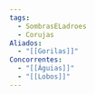 ```yaml
---
tags:
  - SombrasELadroes
  - Corujas
Aliados:
  - "[[Gorilas]]"
Concorrentes:
  - "[[Águias]]"
  - "[[Lobos]]"
---
```

